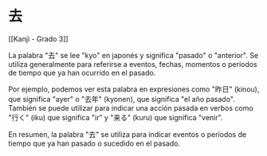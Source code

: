 # 去

[[Kanji - Grado 3]]

La palabra "去" se lee "kyo" en japonés y significa "pasado" o "anterior". Se utiliza generalmente para referirse a eventos, fechas, momentos o períodos de tiempo que ya han ocurrido en el pasado.

Por ejemplo, podemos ver esta palabra en expresiones como "昨日" (kinou), que significa "ayer" o "去年" (kyonen), que significa "el año pasado". También se puede utilizar para indicar una acción pasada en verbos como "行く" (iku) que significa "ir" y "来る" (kuru) que significa "venir".

En resumen, la palabra "去" se utiliza para indicar eventos o períodos de tiempo que ya han pasado o sucedido en el pasado.
